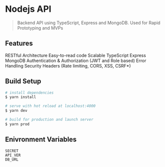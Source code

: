 # Nodejs API

> Backend API using TypeScript, Express and MongoDB. Used for Rapid Prototyping and MVPs

## Features

RESTful Architecture
Easy-to-read code
Scalable
TypeScript
Express
MongoDB
Authentication & Authorization (JWT and Role based)
Error Handling
Security Headers (Rate limiting, CORS, XSS, CSRF*)

## Build Setup

```bash
# install dependencies
$ yarn install

# serve with hot reload at localhost:4000
$ yarn dev

# build for production and launch server
$ yarn prod
```

## Enivronment Variables

```env
SECRET
API_VER
DB_URL
```
